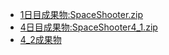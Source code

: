 - [1日目成果物:SpaceShooter.zip](http://edu.amdv.net/dat15/proj1/SpaceShooter.zip)
- [4日目成果物:SpaceShooter4_1.zip](http://edu.amdv.net/dat15/proj1/SpaceShooter4_1.zip)
- [4_2成果物](http://edu.amdv.net/dat15/proj1/SpaceShooter4_2.zip)
